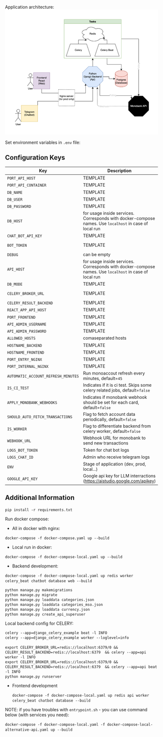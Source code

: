 Application architecture:
![Architecture](docs/architecture.png)

Set environment variables in `.env` file:

## Configuration Keys

| Key                                 | Description                                                                                            | Required | Example                                                            |
|-------------------------------------|--------------------------------------------------------------------------------------------------------|:--------:|--------------------------------------------------------------------|
| `PORT_API_HOST`                     | TEMPLATE                                                                                               |    ✅     | `8000`                                                             |
| `PORT_API_CONTAINER`                | TEMPLATE                                                                                               |    ✅     | `8000`                                                             |
| `DB_NAME`                           | TEMPLATE                                                                                               |    ✅     | `someDBname`                                                       |
| `DB_USER`                           | TEMPLATE                                                                                               |    ✅     | `someDBuser`                                                       |
| `DB_PASSWORD`                       | TEMPLATE                                                                                               |    ✅     | `someDBpassword`                                                   |
| `DB_HOST`                           | for usage inside services. Corresponds with docker-compose names. Use `localhost` in case of local run |    ✅     | `database`                                                         |
| `CHAT_BOT_API_KEY`                  | TEMPLATE                                                                                               |    ✅     | `someAPIkeyForChatbot`                                             |
| `BOT_TOKEN`                         | TEMPLATE                                                                                               |    ✅     | `5421398104:1234123421341234123412342134` (put key from botfather) |
| `DEBUG`                             | can be empty                                                                                           |    ✅     |                                                                    |
| `API_HOST`                          | for usage inside services. Corresponds with docker-compose names. Use `localhost` in case of local run |    ✅     | `http://api:8000`                                                  |
| `DB_MODE`                           | TEMPLATE                                                                                               |    ✅     | `prod`                                                             |
| `CELERY_BROKER_URL`                 | TEMPLATE                                                                                               |    ✅     | `redis://redis:6379/0` or `redis://localhost:6379/0` for local run |
| `CELERY_RESULT_BACKEND`             | TEMPLATE                                                                                               |    ✅     | `django-db`         |
| `REACT_APP_API_HOST`                | TEMPLATE                                                                                               |    ✅     | `http://localhost:8000`                                            |
| `PORT_FRONTEND`                     | TEMPLATE                                                                                               |    ✅     | `3001`                                                             |
| `API_ADMIN_USERNAME`                | TEMPLATE                                                                                               |    ✅     | `admin`                                                            |
| `API_ADMIN_PASSWORD`                | TEMPLATE                                                                                               |    ✅     | `someadminpassword`                                                |
| `ALLOWED_HOSTS`                     | comaseparated hosts                                                                                    |    ✅     | `localhost,api`                                                    |
| `HOSTNAME_BACKEND`                  | TEMPLATE                                                                                               |    ✅     | `your_domain_backend.com`                                          | |
| `HOSTNAME_FRONTEND`                 | TEMPLATE                                                                                               |    ✅     | `your_domain_frontend.com`                                         |
| `PORT_ENTRY_NGINX`                  | TEMPLATE                                                                                               |    ✅     | `8000`                                                             |
| `PORT_INTERNAL_NGINX`               | TEMPLATE                                                                                               |    ✅     | `443`                                                              |
| `AUTOMATIC_ACCOUNT_REFRESH_MINUTES` | Run monoaccout refresh every <VALUE> minutes, default=`45`                                             |          | `45`                                                               |
| `IS_CI_TEST`                        | Indicates if it is ci test. Skips some celery related jobs, default=`false`                            |          | ``                                                                 |
| `APPLY_MONOBANK_WEBHOOKS`           | Indicates if monobank webhook should be set for each card, default=`false`                             |          | ``                                                                 |
| `SHOULD_AUTO_FETCH_TRANSACTIONS`    | Flag to fetch account data periodically, default=`false`                                               |          | ``                                                                 |
| `IS_WORKER`                         | Flag to differentiate backend from celery worker, default=`false`                                      |          | ``                                                                 |
| `WEBHOOK_URL`                       | Webhook URL for monobank to send new transactions                                                      |    ✅     | ``                                                                 |
| `LOGS_BOT_TOKEN`                    | Token for chat bot logs                                                                                |    ✅     | ``                                                                 |
| `LOGS_CHAT_ID`                      | Admin who receive telegram logs                                                                        |    ✅     | ``                                                                 |
| `ENV`                               | Stage of application (dev, prod, local...)                                                             |    ✅     | ``                                                                 |"
| `GOOGLE_API_KEY`                    | Google api key for LLM interractions (https://aistudio.google.com/apikey)                              |    ✅     | ``                                                                 |"
## Additional Information

`pip install -r requirements.txt`

Run docker compose:

* All in docker with nginx:

`docker-compose -f docker-compose.yaml up --build`

* Local run in docker:

`docker-compose -f docker-compose-local.yaml up --build`

* Backend development:

`docker-compose -f docker-compose-local.yaml up redis worker celery_beat chatbot database web --build`

    python manage.py makemigrations
    python manage.py migrate
    python manage.py loaddata categories.json
    python manage.py loaddata categories_mso.json
    python manage.py loaddata currency.json
    python manage.py create_api_superuser

Local backend config for CELERY:

    celery --app=django_celery_example beat -l INFO
    celery --app=django_celery_example worker --loglevel=info

    export CELERY_BROKER_URL=redis://localhost:6379/0 && CELERY_RESULT_BACKEND=redis://localhost:6379  && celery --app=api worker -l INFO
    export CELERY_BROKER_URL=redis://localhost:6379/0 && CELERY_RESULT_BACKEND=redis://localhost:6379  && celery --app=api beat -l INFO
    python manage.py runserver

* Frontend development

  `docker-compose -f docker-compose-local.yaml up redis api worker celery_beat chatbot database --build`

NOTE: if you have troubles with `entrypoint.sh` - you can use command below (with services you need):

`docker-compose -f docker-compose-local.yaml -f docker-compose-local-alternative-api.yaml up --build`
